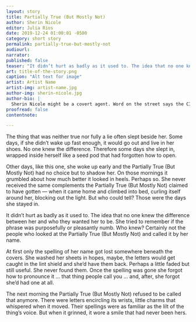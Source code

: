 ```yaml
---
layout: story
title: Partially True (But Mostly Not)
author: Sherin Nicole
editor: Julia Rios
date: 2019-12-24 01:00:01 -0500
category: short story
permalink: partially-true-but-mostly-not
audiourl:
narrator:
published: false
teaser: "It didn’t hurt as badly as it used to. The idea that no one knew the difference between her and who they wanted her to be."
art: title-of-the-story.png
caption: "Alt text for image"
artist: Artist Name
artist-img: artist-name.jpg
author-img: sherin-nicole.jpg
author-bio: |
  Sherin Nicole might be a covert agent. Word on the street says the CIA offered her a scholarship (but that's classified). By day she's an agent provocateur as chief creative officer for idobi Network. By night she produces content for Geek Girl Riot. Formerly a paranormal romance writer (under her secret identities), she has three novels and several novellas; one of which was listed on Book Riot’s “100 Must-Read Romantic Comedies”, another is in the _Bloody Fabulous_ anthology. Culturally she’s half American, half British, and very southern—right down to the accent. Government reports show a residence in DC but Sherin spends most of her time in the worlds she writes, and she hopes to meet you there.
proofread: false
contentnote:

---
```


The thing that was neither true nor fully a lie often slept beside her. Some days, if she didn’t wake up fast enough, it would go out and live in her shoes. No one knew the difference. Therefore some days she slept in, wrapped inside herself like a seed pod that had forgotten how to open.

Other days, like this one, she woke up early and the Partially True (But Mostly Not) had no choice but to shadow her. On those mornings it grumbled about how much better it looked in heels. Perhaps so. She never received the same complements the Partially True (But Mostly Not) claimed to have gotten — when it came home and climbed into bed, curling itself around her, blocking out the light. But who could tell? Those were the days she stayed in.

It didn’t hurt as badly as it used to. The idea that no one knew the difference between her and who they wanted her to be. She tried to remember if the phrase was purposefully or pleasantly numb. Who knew? Certainly not the people who looked at the Partially True (But Mostly Not) and called it by her name.

At first only the spelling of her name got lost somewhere beneath the covers. She washed her sheets in hopes, maybe, the letters would get caught in the lint shield and she’d have them back. Perhaps a little faded but still useful. She never found them. Once the spelling was gone she forgot how to pronounce it ... that thing people call you ... and, after, she forgot she’d had one at all.

The next morning the Partially True (But Mostly Not) refused to be called that anymore. There were letters encircling its wrists, little charms that whispered when it moved. Their spellings were as familiar as the lilt of the thing’s voice. But when it grinned, it wore a smile that had never been hers.
